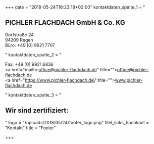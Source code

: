 +++
date = "2018-05-24T16:23:18+02:00"
kontaktdaten_spalte_1 = "<h2>PICHLER FLACHDACH GmbH &amp; Co. KG</h2><p>Dorfstraße 24 <br>94209 Regen <br>Büro: +49 [0] 9921 7707</p>"
kontaktdaten_spalte_2 = "<p>Fax: +49 [0] 9921 6836<br><a href=\"mailto:office@pichler-flachdach.de\" title=\"\">office@pichler-flachdach.de</a><br><a href=\"https://www.pichler-flachdach.de\" title=\"\">www.pichler-flachdach.de</a></p>"
kontaktdaten_spalte_3 = "<h2>Wir sind zertifiziert:</h2><p></p>"
logo = "/uploads/2018/05/24/footer_logo.png"
titel_links_hochkant = "Kontakt"
title = "Footer"

+++
